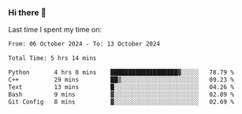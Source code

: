 ### Hi there 👋

<!--
**Grav1tum/Grav1tum** is a ✨ _special_ ✨ repository because its `README.md` (this file) appears on your GitHub profile.

Here are some ideas to get you started:

- 🔭 I’m currently working on ...
- 🌱 I’m currently learning ...
- 👯 I’m looking to collaborate on ...
- 🤔 I’m looking for help with ...
- 💬 Ask me about ...
- 📫 How to reach me: ...
- 😄 Pronouns: ...
- ⚡ Fun fact: ...
-->
Last time I spent my time on:
<!--START_SECTION:waka-->

```txt
From: 06 October 2024 - To: 13 October 2024

Total Time: 5 hrs 14 mins

Python       4 hrs 8 mins    ███████████████████▓░░░░░   78.79 %
C++          29 mins         ██▒░░░░░░░░░░░░░░░░░░░░░░   09.23 %
Text         13 mins         █░░░░░░░░░░░░░░░░░░░░░░░░   04.26 %
Bash         9 mins          ▓░░░░░░░░░░░░░░░░░░░░░░░░   02.89 %
Git Config   8 mins          ▓░░░░░░░░░░░░░░░░░░░░░░░░   02.69 %
```

<!--END_SECTION:waka-->
